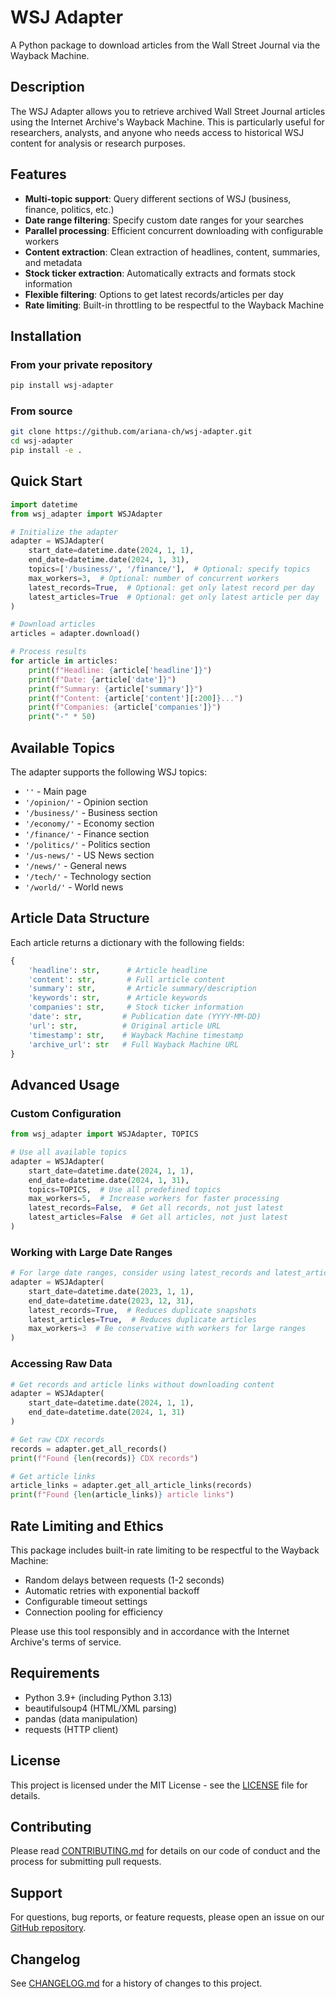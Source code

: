 # WSJ Adapter

A Python package to download articles from the Wall Street Journal via the Wayback Machine.

## Description

The WSJ Adapter allows you to retrieve archived Wall Street Journal articles using the Internet Archive's Wayback Machine. This is particularly useful for researchers, analysts, and anyone who needs access to historical WSJ content for analysis or research purposes.

## Features

- **Multi-topic support**: Query different sections of WSJ (business, finance, politics, etc.)
- **Date range filtering**: Specify custom date ranges for your searches
- **Parallel processing**: Efficient concurrent downloading with configurable workers
- **Content extraction**: Clean extraction of headlines, content, summaries, and metadata
- **Stock ticker extraction**: Automatically extracts and formats stock information
- **Flexible filtering**: Options to get latest records/articles per day
- **Rate limiting**: Built-in throttling to be respectful to the Wayback Machine

## Installation

### From your private repository

```bash
pip install wsj-adapter
```

### From source

```bash
git clone https://github.com/ariana-ch/wsj-adapter.git
cd wsj-adapter
pip install -e .
```

## Quick Start

```python
import datetime
from wsj_adapter import WSJAdapter

# Initialize the adapter
adapter = WSJAdapter(
    start_date=datetime.date(2024, 1, 1),
    end_date=datetime.date(2024, 1, 31),
    topics=['/business/', '/finance/'],  # Optional: specify topics
    max_workers=3,  # Optional: number of concurrent workers
    latest_records=True,  # Optional: get only latest record per day
    latest_articles=True  # Optional: get only latest article per day
)

# Download articles
articles = adapter.download()

# Process results
for article in articles:
    print(f"Headline: {article['headline']}")
    print(f"Date: {article['date']}")
    print(f"Summary: {article['summary']}")
    print(f"Content: {article['content'][:200]}...")
    print(f"Companies: {article['companies']}")
    print("-" * 50)
```

## Available Topics

The adapter supports the following WSJ topics:

- `''` - Main page
- `'/opinion/'` - Opinion section
- `'/business/'` - Business section
- `'/economy/'` - Economy section
- `'/finance/'` - Finance section
- `'/politics/'` - Politics section
- `'/us-news/'` - US News section
- `'/news/'` - General news
- `'/tech/'` - Technology section
- `'/world/'` - World news

## Article Data Structure

Each article returns a dictionary with the following fields:

```python
{
    'headline': str,      # Article headline
    'content': str,       # Full article content
    'summary': str,       # Article summary/description
    'keywords': str,      # Article keywords
    'companies': str,     # Stock ticker information
    'date': str,         # Publication date (YYYY-MM-DD)
    'url': str,          # Original article URL
    'timestamp': str,    # Wayback Machine timestamp
    'archive_url': str   # Full Wayback Machine URL
}
```

## Advanced Usage

### Custom Configuration

```python
from wsj_adapter import WSJAdapter, TOPICS

# Use all available topics
adapter = WSJAdapter(
    start_date=datetime.date(2024, 1, 1),
    end_date=datetime.date(2024, 1, 31),
    topics=TOPICS,  # Use all predefined topics
    max_workers=5,  # Increase workers for faster processing
    latest_records=False,  # Get all records, not just latest
    latest_articles=False  # Get all articles, not just latest
)
```

### Working with Large Date Ranges

```python
# For large date ranges, consider using latest_records and latest_articles
adapter = WSJAdapter(
    start_date=datetime.date(2023, 1, 1),
    end_date=datetime.date(2023, 12, 31),
    latest_records=True,  # Reduces duplicate snapshots
    latest_articles=True,  # Reduces duplicate articles
    max_workers=3  # Be conservative with workers for large ranges
)
```

### Accessing Raw Data

```python
# Get records and article links without downloading content
adapter = WSJAdapter(
    start_date=datetime.date(2024, 1, 1),
    end_date=datetime.date(2024, 1, 31)
)

# Get raw CDX records
records = adapter.get_all_records()
print(f"Found {len(records)} CDX records")

# Get article links
article_links = adapter.get_all_article_links(records)
print(f"Found {len(article_links)} article links")
```

## Rate Limiting and Ethics

This package includes built-in rate limiting to be respectful to the Wayback Machine:

- Random delays between requests (1-2 seconds)
- Automatic retries with exponential backoff
- Configurable timeout settings
- Connection pooling for efficiency

Please use this tool responsibly and in accordance with the Internet Archive's terms of service.

## Requirements

- Python 3.9+ (including Python 3.13)
- beautifulsoup4 (HTML/XML parsing)
- pandas (data manipulation)
- requests (HTTP client)

## License

This project is licensed under the MIT License - see the [LICENSE](LICENSE) file for details.

## Contributing

Please read [CONTRIBUTING.md](CONTRIBUTING.md) for details on our code of conduct and the process for submitting pull requests.

## Support

For questions, bug reports, or feature requests, please open an issue on our [GitHub repository](https://github.com/ariana-ch/wsj-adapter/issues).

## Changelog

See [CHANGELOG.md](CHANGELOG.md) for a history of changes to this project. 